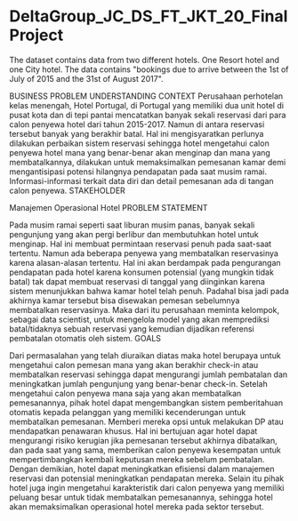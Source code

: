# DeltaGroup_JC_DS_FT_JKT_20_FinalProject

The dataset contains data from two different hotels. One Resort hotel and one City hotel. The data contains "bookings due to arrive between the 1st of July of 2015 and the 31st of August 2017".

BUSINESS PROBLEM UNDERSTANDING
CONTEXT
Perusahaan perhotelan kelas menengah, Hotel Portugal, di Portugal yang memiliki dua unit hotel di pusat kota dan di tepi pantai mencatatkan banyak sekali reservasi dari para calon penyewa hotel dari tahun 2015-2017. Namun di antara reservasi tersebut banyak yang berakhir batal. Hal ini mengisyaratkan perlunya dilakukan perbaikan sistem reservasi sehingga hotel mengetahui calon penyewa hotel mana yang benar-benar akan menginap dan mana yang membatalkannya, dilakukan untuk memaksimalkan pemesanan kamar demi mengantisipasi potensi hilangnya pendapatan pada saat musim ramai. Informasi-informasi terkait data diri dan detail pemesanan ada di tangan calon penyewa.
STAKEHOLDER

Manajemen Operasional Hotel
PROBLEM STATEMENT

Pada musim ramai seperti saat liburan musim panas, banyak sekali pengunjung yang akan pergi berlibur dan membutuhkan hotel untuk menginap. Hal ini membuat permintaan reservasi penuh pada saat-saat tertentu. Namun ada beberapa penyewa yang membatalkan reservasinya karena alasan-alasan tertentu. Hal ini akan berdampak pada pengurangan pendapatan pada hotel karena konsumen potensial (yang mungkin tidak batal) tak dapat membuat reservasi di tanggal yang diinginkan karena sistem menunjukkan bahwa kamar hotel telah penuh. Padahal bisa jadi pada akhirnya kamar tersebut bisa disewakan pemesan sebelumnya membatalkan reservasinya. Maka dari itu perusahaan meminta kelompok, sebagai data scientist, untuk mengelola model yang akan memprediksi batal/tidaknya sebuah reservasi yang kemudian dijadikan referensi pembatalan otomatis oleh sistem.
GOALS

Dari permasalahan yang telah diuraikan diatas maka hotel berupaya untuk mengetahui calon pemesan mana yang akan berakhir check-in atau membatalkan reservasi sehingga dapat mengurangi jumlah pembatalan dan meningkatkan jumlah pengunjung yang benar-benar check-in. Setelah mengetahui calon penyewa mana saja yang akan membatalkan pemesanannya, pihak hotel dapat mengembangkan sistem pemberitahuan otomatis kepada pelanggan yang memiliki kecenderungan untuk membatalkan pemesanan. Memberi mereka opsi untuk melakukan DP atau mendapatkan penawaran khusus. Hal ini bertujuan agar hotel dapat mengurangi risiko kerugian jika pemesanan tersebut akhirnya dibatalkan, dan pada saat yang sama, memberikan calon penyewa kesempatan untuk mempertimbangkan kembali keputusan mereka sebelum pembatalan. Dengan demikian, hotel dapat meningkatkan efisiensi dalam manajemen reservasi dan potensial meningkatkan pendapatan mereka.
Selain itu pihak hotel juga ingin mengetahui karakteristik dari calon penyewa yang memiliki peluang besar untuk tidak membatalkan pemesanannya, sehingga hotel akan memaksimalkan operasional hotel mereka pada sektor tersebut.
